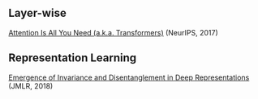 
## Layer-wise
[Attention Is All You Need (a.k.a. Transformers)](https://proceedings.neurips.cc/paper_files/paper/2017/file/3f5ee243547dee91fbd053c1c4a845aa-Paper.pdf) (NeurIPS, 2017) <br> 

## Representation Learning
[Emergence of Invariance and Disentanglement in Deep Representations](https://www.jmlr.org/papers/volume19/17-646/17-646.pdf) (JMLR, 2018) <br>
